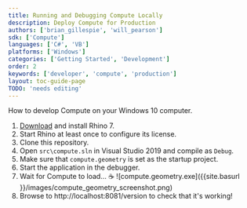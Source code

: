 ```yaml
---
title: Running and Debugging Compute Locally
description: Deploy Compute for Production
authors: ['brian_gillespie', 'will_pearson']
sdk: ['Compute']
languages: ['C#', 'VB']
platforms: ['Windows']
categories: ['Getting Started', 'Development']
order: 2
keywords: ['developer', 'compute', 'production']
layout: toc-guide-page
TODO: 'needs editing'
---
```


How to develop Compute on your Windows 10 computer.

1. [Download](https://www.rhino3d.com/download/rhino-for-windows/7/latest) and install Rhino 7.
1. Start Rhino at least once to configure its license.
1. Clone this repository.
1. Open `src\compute.sln` in Visual Studio 2019 and compile as `Debug`.
1. Make sure that `compute.geometry` is set as the startup project.
1. Start the application in the debugger.
1. Wait for Compute to load... ☕️
    ![compute.geometry.exe]({{site.basurl }}/images/compute_geometry_screenshot.png)
1. Browse to http://localhost:8081/version to check that it's working!